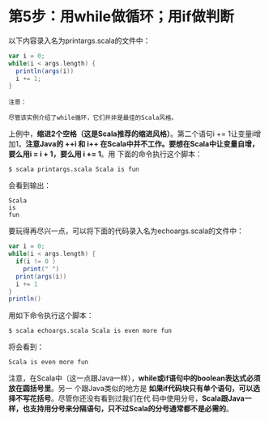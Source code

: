 第5步：用while做循环；用if做判断
================================================================================
以下内容录入名为printargs.scala的文件中：
```scala
var i = 0;
while(i < args.length) {
  println(args(i))
  i += 1;
}
```
```
注意：

尽管该实例介绍了while循环，它们并非是最佳的Scala风格。
```
上例中，**缩进2个空格（这是Scala推荐的缩进风格）**。第二个语句i += 1让变量i增加1。**注意Java的
++i 和 i++ 在Scala中并不工作。要想在Scala中让变量自增，要么用i = i + 1，要么用 i += 1**。用
下面的命令执行这个脚本：
```shell
$ scala printargs.scala Scala is fun
```
会看到输出：
```
Scala
is
fun
```
要玩得再尽兴一点，可以将下面的代码录入名为echoargs.scala的文件中：
```scala
var i = 0;
while(i < args.length) {
  if(i != 0 )
    print(" ")
  print(args(i))
  i += 1
}
println()
```
用如下命令执行这个脚本：
```shell
$ scala echoargs.scala Scala is even more fun
```
将会看到：
```
Scala is even more fun
```
注意，在Scala中（这一点跟Java一样），**while或if语句中的boolean表达式必须放在圆括号里**。另一
个跟Java类似的地方是 **如果if代码块只有单个语句，可以选择不写花括号**。尽管你还没有看到过我们在代
码中使用分号，**Scala跟Java一样，也支持用分号来分隔语句，只不过Scala的分号通常都不是必需的**。
